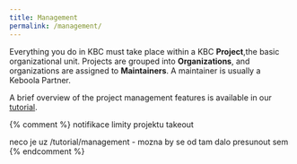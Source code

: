 ```yaml
---
title: Management
permalink: /management/
---
```


Everything you do in KBC must take place within a KBC **Project**,the basic organizational unit. 
Projects are grouped into **Organizations**, and organizations are assigned to **Maintainers**. A maintainer is usually a Keboola Partner. 

A brief overview of the project management features is available in our [tutorial](/tutorial/management/).

{% comment %}
notifikace
limity projektu
takeout

neco je uz /tutorial/management - mozna by se od tam dalo presunout sem
{% endcomment %}
